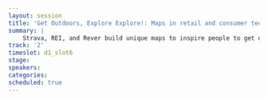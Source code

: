 ```yaml
---
layout: session
title: 'Get Outdoors, Explore Explore!: Maps in retail and consumer tech'
summary: |
    Strava, REI, and Rever build unique maps to inspire people to get outside and explore the world. In this session, we'll dive into what makes their datasets unique, how they process data at scale and turn data into insights and a better gameplay.
track: '2'
timeslot: d1_slot6
stage:
speakers:
categories:
scheduled: true
---
```

